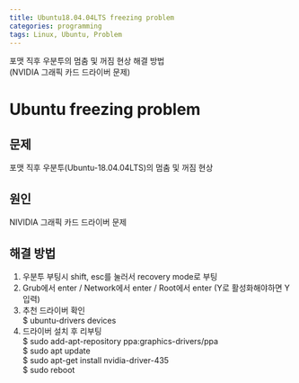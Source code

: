 ```yaml
---
title: Ubuntu18.04.04LTS freezing problem
categories: programming
tags: Linux, Ubuntu, Problem
---
```


포맷 직후 우분투의 멈춤 및 꺼짐 현상 해결 방법<br/>(NVIDIA 그래픽 카드 드라이버 문제)

<!-- more -->

# Ubuntu freezing problem

## 문제

포맷 직후 우분투(Ubuntu-18.04.04LTS)의 멈춤 및 꺼짐 현상<br/>

## 원인

NIVIDIA 그래픽 카드 드라이버 문제

## 해결 방법

1. 우분투 부팅시 shift, esc를 눌러서 recovery mode로 부팅
2. Grub에서 enter / Network에서 enter / Root에서 enter (Y로 활성화해야하면 Y입력)
3. 추천 드라이버 확인<br/>
$ ubuntu-drivers devices
4. 드라이버 설치 후 리부팅<br/>
$ sudo add-apt-repository ppa:graphics-drivers/ppa<br/>
$ sudo apt update<br/>
$ sudo apt-get install nvidia-driver-435<br/>
$ sudo reboot<br/>

